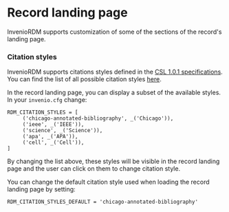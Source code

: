 # Record landing page

InvenioRDM supports customization of some of the sections of the record's landing page.

### Citation styles

InvenioRDM supports citations styles defined in the [CSL 1.0.1 specifications](https://docs.citationstyles.org/en/1.0.1/specification.html). You can find the list of all possible citation styles [here](https://github.com/citation-style-language/styles/blob/6152ccea8b7d7a472910d36524d1bf3557a83bfc/renamed-styles.json).

In the record landing page, you can display a subset of the available styles. In your `invenio.cfg` change:

```
RDM_CITATION_STYLES = [
     ('chicago-annotated-bibliography', _('Chicago')),
     ('ieee', _('IEEE')),
     ('science', _('Science')),
     ('apa', _('APA')),
     ('cell', _('Cell')),
]
```

By changing the list above, these styles will be visible in the record landing page and the user can click on them to change citation style.

You can change the default citation style used when loading the record landing page by setting:

```
RDM_CITATION_STYLES_DEFAULT = 'chicago-annotated-bibliography'
```
